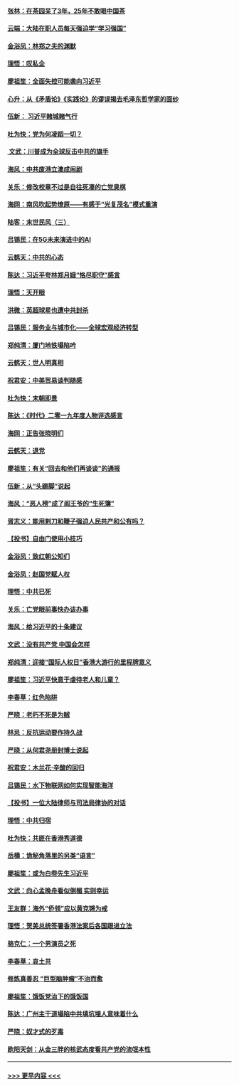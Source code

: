 #### [张林：在茶园呆了3年，25年不敢喝中国茶](../pages/nsc993/n11739240.md?t=12231055) 
#### [云端：大陆在职人员每天强迫学“学习强国”](../pages/nsc993/n11738735.md?t=12231055) 
#### [金浴凤：林郑之夫的渊默](../pages/nsc993/n11737735.md?t=12231055) 
#### [理悟：叹私企](../pages/nsc993/n11737715.md?t=12231055) 
#### [廖祖笙：全面失控可能袭向习近平](../pages/nsc993/n11737704.md?t=12231055) 
#### [心升：从《矛盾论》《实践论》的谬误揭去毛泽东哲学家的面纱](../pages/nsc993/n11736962.md?t=12231055) 
#### [伍新： 习近平赌城赌气行](../pages/nsc993/n11736929.md?t=12231055) 
#### [吐为快：党为何凌蹈一切？](../pages/nsc993/n11736915.md?t=12231055) 
#### [ 文武：川普成为全球反击中共的旗手](../pages/nsc993/n11736882.md?t=12231055) 
#### [海风：中共废港立澳成闹剧](../pages/nsc993/n11735857.md?t=12231055) 
#### [关乐：修改校章不过是自往死凑的亡党臭棋](../pages/nsc993/n11735097.md?t=12231055) 
#### [海网：南风吹起势燎原——有感于“光复茂名”模式重演](../pages/nsc993/n11732308.md?t=12231055) 
#### [陆客：末世民风（三）](../pages/nsc993/n11732211.md?t=12231055) 
#### [吕锡民：在5G未来演进中的AI](../pages/nsc993/n11730010.md?t=12231055) 
#### [云鹤天：中共的心态](../pages/nsc993/n11729906.md?t=12231055) 
#### [陈达：习近平夸林郑月娥“恪尽职守”感言](../pages/nsc993/n11729881.md?t=12231055) 
#### [理悟：天开眼](../pages/nsc993/n11729699.md?t=12231055) 
#### [洪微：英超球星也遭中共封杀](../pages/nsc993/n11727243.md?t=12231055) 
#### [吕锡民：服务业与城市化——全球宏观经济转型](../pages/nsc993/n11725845.md?t=12231055) 
#### [郑纯清：厦门地铁塌陷吟](../pages/nsc993/n11725813.md?t=12231055) 
#### [云鹤天：世人明真相](../pages/nsc993/n11725621.md?t=12231055) 
#### [祝君安：中美贸易谈判随感](../pages/nsc993/n11725609.md?t=12231055) 
#### [吐为快：末朝即景](../pages/nsc993/n11723365.md?t=12231055) 
#### [陈达：《时代》二零一九年度人物评选感言](../pages/nsc993/n11723337.md?t=12231055) 
#### [海网：正告张晓明们](../pages/nsc993/n11723228.md?t=12231055) 
#### [云鹤天：退党](../pages/nsc993/n11723056.md?t=12231055) 
#### [廖祖笙：有关“回去和他们再谈谈”的通报](../pages/nsc993/n11722442.md?t=12231055) 
#### [伍新：从“头踢脚”说起](../pages/nsc993/n11722429.md?t=12231055) 
#### [海风：“恶人榜”成了阎王爷的“生死簿”](../pages/nsc993/n11722272.md?t=12231055) 
#### [胥志义：能用剌刀和鞭子强迫人民共产和公有吗？](../pages/nsc993/n11720569.md?t=12231055) 
#### [【投书】自由门使用小技巧](../pages/nsc993/n11720180.md?t=12231055) 
#### [金浴凤：致红朝公知们](../pages/nsc993/n11720563.md?t=12231055) 
#### [金浴凤：赵国党赋人权](../pages/nsc993/n11720533.md?t=12231055) 
#### [理悟：中共已死](../pages/nsc993/n11720233.md?t=12231055) 
#### [关乐：亡党眼前事快办该办事](../pages/nsc993/n11719160.md?t=12231055) 
#### [海风：给习近平的十条建议](../pages/nsc993/n11717616.md?t=12231055) 
#### [文武：没有共产党 中国会怎样](../pages/nsc993/n11717584.md?t=12231055) 
#### [郑纯清：迎接“国际人权日”香港大游行的里程牌意义](../pages/nsc993/n11717417.md?t=12231055) 
#### [廖祖笙：习近平快意于虐待老人和儿童？](../pages/nsc993/n11715313.md?t=12231055) 
#### [李春草：红色陷阱](../pages/nsc993/n11715029.md?t=12231055) 
#### [严晓：老朽不死是为贼](../pages/nsc993/n11712910.md?t=12231055) 
#### [林忌：反抗运动要作持久战](../pages/nsc993/n11712623.md?t=12231055) 
#### [严晓：从何君尧册封博士说起](../pages/nsc993/n11712465.md?t=12231055) 
#### [祝君安：木兰花·辛酸的回归](../pages/nsc993/n11712381.md?t=12231055) 
#### [吕锡民：水下物联网如何实现智能海洋](../pages/nsc993/n11711158.md?t=12231055) 
#### [【投书】一位大陆律师与司法局律协的对话](../pages/nsc993/n11709675.md?t=12231055) 
#### [理悟：中共归宿](../pages/nsc993/n11710059.md?t=12231055) 
#### [吐为快：共匪在香港秀道德](../pages/nsc993/n11709979.md?t=12231055) 
#### [岳横：诡秘角落里的另类“语言”](../pages/nsc993/n11709792.md?t=12231055) 
#### [廖祖笙：或为白卷先生习近平](../pages/nsc993/n11708330.md?t=12231055) 
#### [文武：向心孟晚舟看似倒楣 实则幸运](../pages/nsc993/n11708236.md?t=12231055) 
#### [王友群：海外“侨领”应以黄克锵为戒](../pages/nsc993/n11706176.md?t=12231055) 
#### [理悟：贺美总统签署香港法案后各国跟进立法](../pages/nsc993/n11706853.md?t=12231055) 
#### [骆克仁：一个男演员之死](../pages/nsc993/n11706677.md?t=12231055) 
#### [李春草：哀土共](../pages/nsc993/n11706255.md?t=12231055) 
#### [修炼真善忍 “巨型脑肿瘤”不治而愈](../pages/nsc993/n11705340.md?t=12231055) 
#### [廖祖笙：饿饭党治下的饿饭国](../pages/nsc993/n11705085.md?t=12231055) 
#### [陈达：广州主干道塌陷中共填坑埋人意味着什么](../pages/nsc993/n11705046.md?t=12231055) 
#### [严晓：奴才式的歹毒](../pages/nsc993/n11704826.md?t=12231055) 
#### [欧阳天剑：从金三胖的核武态度看共产党的流氓本性](../pages/nsc993/n11702238.md?t=12231055) 

----
#### [ >>> 更早内容 <<< ](../indexes/nsc993-earlier.md)
